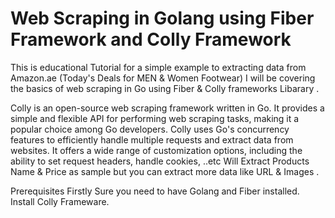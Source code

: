# Web Scraping in Golang using Fiber Framework and Colly Framework
This is educational Tutorial for a simple example to extracting data from Amazon.ae (Today's Deals for MEN & Women Footwear) 
I will be covering the basics of web scraping in Go using Fiber & Colly frameworks Libarary . 

Colly is an open-source web scraping framework written in Go. It provides a simple and flexible API 
for performing web scraping tasks, making it a popular choice among Go developers. 
Colly uses Go's concurrency features to efficiently handle multiple requests and extract data from websites.
It offers a wide range of customization options, including the ability to set request headers, handle cookies, ..etc
Will Extract Products Name & Price as sample but you can extract more data like URL & Images .

Prerequisites
Firstly Sure you need to have Golang and Fiber installed.
Install Colly Frameware.
